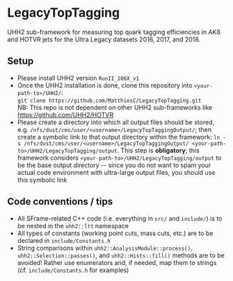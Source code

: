 # LegacyTopTagging

UHH2 sub-framework for measuring top quark tagging efficiencies in AK8 and HOTVR jets for the Ultra Legacy datasets 2016, 2017, and 2018.

## Setup

- Please install UHH2 version `RunII_106X_v1`
- Once the UHH2 installation is done, clone this repository into `<your-path-to>/UHH2/`: <br />
`git clone https://github.com/MatthiesC/LegacyTopTagging.git` <br />
NB: This repo is not dependent on other UHH2 sub-frameworks like https://github.com/UHH2/HOTVR
- Please create a directory into which all output files should be stored, e.g. `/nfs/dust/cms/user/<username>/LegacyTopTaggingOutput/`; then create a symbolic link to that output directory within the framework: `ln -s /nfs/dust/cms/user/<username>/LegacyTopTaggingOutput/ <your-path-to>/UHH2/LegacyTopTagging/output`. This step is **obligatory**; this framework considers `<your-path-to>/UHH2/LegacyTopTagging/output` to be the base output directory -- since you do not want to spam your actual code environment with ultra-large output files, you should use this symbolic link

## Code conventions / tips

- All SFrame-related C++ code (i.e. everything in `src/` and `include/`) is to be nested in the `uhh2::ltt` namespace
- All types of constants (working point cuts, mass cuts, etc.) are to be declared in `include/Constants.h`
- String comparisons within `uhh2::AnalysisModule::process()`, `uhh2::Selection::passes()`, and `uhh2::Hists::fill()` methods are to be avoided! Rather use enumerators and, if needed, map them to strings (cf. `include/Constants.h` for examples)
